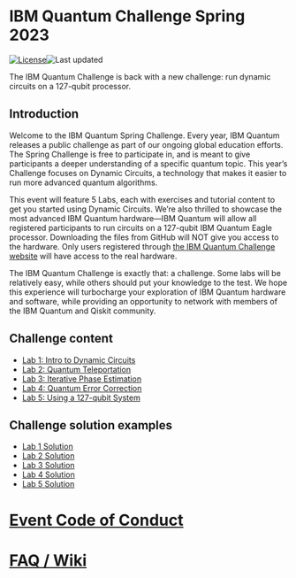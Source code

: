 # IBM Quantum Challenge Spring 2023

[![License](https://img.shields.io/github/license/qiskit-community/ibm-quantum-challenge-spring-2023.svg)](https://opensource.org/licenses/Apache-2.0)<!--- long-description-skip-begin -->![Last updated](https://img.shields.io/github/last-commit/qiskit-community/ibm-quantum-challenge-spring-2023/main?label=Last%20updated&style=flat)

The IBM Quantum Challenge is back with a new challenge: run dynamic circuits on a 127-qubit processor.

## Introduction

Welcome to the IBM Quantum Spring Challenge. Every year, IBM Quantum releases a public challenge as part of our ongoing global education efforts. The Spring Challenge is free to participate in, and is meant to give participants a deeper understanding of a specific quantum topic. This year’s Challenge focuses on Dynamic Circuits, a technology that makes it easier to run more advanced quantum algorithms.

This event will feature 5 Labs, each with exercises and tutorial content to get you started using Dynamic Circuits. We’re also thrilled to showcase the most advanced IBM Quantum hardware—IBM Quantum will allow all registered participants to run circuits on a 127-qubit IBM Quantum Eagle processor. Downloading the files from GitHub will NOT give you access to the hardware. Only users registered through [the IBM Quantum Challenge website](https://quantum-computing.ibm.com) will have access to the real hardware.

The IBM Quantum Challenge is exactly that: a challenge. Some labs will be relatively easy, while others should put your knowledge to the test. We hope this experience will turbocharge your exploration of IBM Quantum hardware and software, while providing an opportunity to network with members of the IBM Quantum and Qiskit community.

## Challenge content

- [Lab 1: Intro to Dynamic Circuits](./content/lab_1/lab1.ipynb)
- [Lab 2: Quantum Teleportation](./content/lab_2/lab2.ipynb)
- [Lab 3: Iterative Phase Estimation](./content/lab_3/lab3.ipynb)
- [Lab 4: Quantum Error Correction](./content/lab_4/lab4.ipynb)
- [Lab 5: Using a 127-qubit System](./content/lab_5/lab5.ipynb)

## Challenge solution examples

- [Lab 1 Solution](./solutions/lab_1/lab1_solution.ipynb)
- [Lab 2 Solution](./solutions/lab_2/lab2_solution.ipynb)
- [Lab 3 Solution](./solutions/lab_3/lab3_solution.ipynb)
- [Lab 4 Solution](./solutions/lab_4/lab4_solution.ipynb)
- [Lab 5 Solution](./solutions/lab_5/lab5_solution.ipynb)

# [Event Code of Conduct](./CODE_OF_CONDUCT.md)

# [FAQ / Wiki](https://github.com/qiskit-community/ibm-quantum-challenge-spring-2023/wiki)
